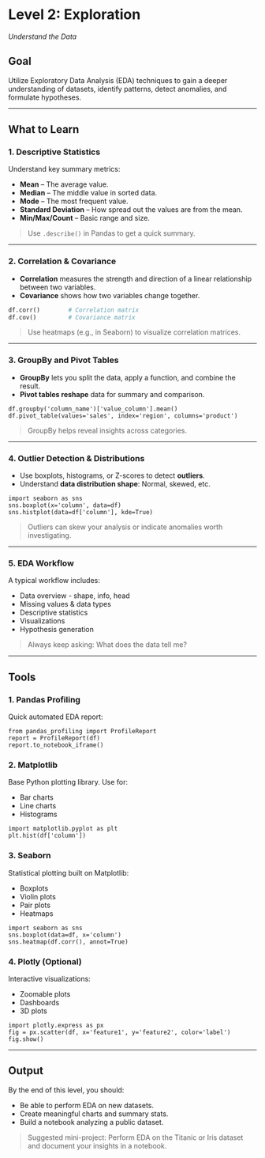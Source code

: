 # Level 2: Exploration

_Understand the Data_

## Goal
Utilize Exploratory Data Analysis (EDA) techniques to gain a deeper understanding of datasets, identify patterns, detect anomalies, and formulate hypotheses.

---

## What to Learn

### 1. Descriptive Statistics
Understand key summary metrics:
- **Mean** – The average value.
- **Median** – The middle value in sorted data.
- **Mode** – The most frequent value.
- **Standard Deviation** – How spread out the values are from the mean.
- **Min/Max/Count** – Basic range and size.

> Use `.describe()` in Pandas to get a quick summary.

---

### 2. Correlation & Covariance
- **Correlation** measures the strength and direction of a linear relationship between two variables.
- **Covariance** shows how two variables change together.

```python
df.corr()        # Correlation matrix
df.cov()         # Covariance matrix
```

> Use heatmaps (e.g., in Seaborn) to visualize correlation matrices.

---

### 3. GroupBy and Pivot Tables
- **GroupBy** lets you split the data, apply a function, and combine the result.
- **Pivot tables reshape** data for summary and comparison.

```
df.groupby('column_name')['value_column'].mean()
df.pivot_table(values='sales', index='region', columns='product')
```

> GroupBy helps reveal insights across categories.

---

### 4. Outlier Detection & Distributions
- Use boxplots, histograms, or Z-scores to detect **outliers**.
- Understand **data distribution shape**: Normal, skewed, etc.


```
import seaborn as sns
sns.boxplot(x='column', data=df)
sns.histplot(data=df['column'], kde=True)
```

> Outliers can skew your analysis or indicate anomalies worth investigating.

---

### 5. EDA Workflow
A typical workflow includes:

- Data overview - shape, info, head
- Missing values & data types
- Descriptive statistics
- Visualizations
- Hypothesis generation

> Always keep asking: What does the data tell me?

---

## Tools
### 1. Pandas Profiling
Quick automated EDA report:

```
from pandas_profiling import ProfileReport
report = ProfileReport(df)
report.to_notebook_iframe()
```

### 2. Matplotlib
Base Python plotting library. Use for:

- Bar charts
- Line charts
- Histograms

```
import matplotlib.pyplot as plt
plt.hist(df['column'])
```


### 3. Seaborn
Statistical plotting built on Matplotlib:

- Boxplots
- Violin plots
- Pair plots
- Heatmaps

```
import seaborn as sns
sns.boxplot(data=df, x='column')
sns.heatmap(df.corr(), annot=True)
```

### 4. Plotly (Optional)
Interactive visualizations:

- Zoomable plots
- Dashboards
- 3D plots

```
import plotly.express as px
fig = px.scatter(df, x='feature1', y='feature2', color='label')
fig.show()
```

---


## Output
By the end of this level, you should:

- Be able to perform EDA on new datasets.
- Create meaningful charts and summary stats.
- Build a notebook analyzing a public dataset.

> Suggested mini-project: Perform EDA on the Titanic or Iris dataset and document your insights in a notebook.

